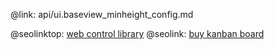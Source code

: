 @link: api/ui.baseview_minheight_config.md

@seolinktop: [web control library](https://webix.com)
@seolink: [buy kanban board](https://webix.com/kanban/)